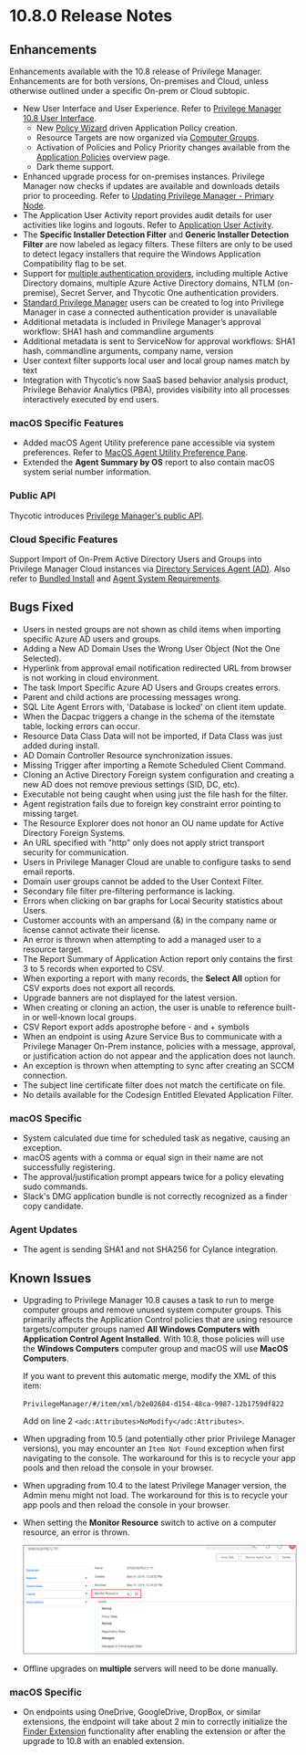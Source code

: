 [title]: # (10.8 Release)
[tags]: # (on-premises,cloud)
[priority]: # (30095)
# 10.8.0 Release Notes

## Enhancements

Enhancements available with the 10.8 release of Privilege Manager. Enhancements are for both versions, On-premises and Cloud, unless otherwise outlined under a specific On-prem or Cloud subtopic.

* New User Interface and User Experience. Refer to [Privilege Manager 10.8 User Interface](../pm-intro/10.8-ui.md).
  * New [Policy Wizard](../computer-groups/app-control/policies/policy-wizard.md) driven Application Policy creation.
  * Resource Targets are now organized via [Computer Groups](../computer-groups/index.md).
  * Activation of Policies and Policy Priority changes available from the [Application Policies](../computer-groups/app-control/index.md) overview page.
  * Dark theme support.
* Enhanced upgrade process for on-premises instances. Privilege Manager now checks if updates are available and downloads details prior to proceeding. Refer to [Updating Privilege Manager - Primary Node](../install/upgrades/index.md#primary_node).
* The Application User Activity report provides audit details for user activities like logins and logouts. Refer to [Application User Activity](../reports/app-user-activity.md).
* The __Specific Installer Detection Filter__ and __Generic Installer Detection Filter__ are now labeled as legacy filters. These filters are only to be used to detect legacy installers that require the Windows Application Compatibility flag to be set.
* Support for [multiple authentication providers](../admin/config/authentication/index.md), including multiple Active Directory domains, multiple Azure Active Directory domains, NTLM (on-premise), Secret Server, and Thycotic One authentication providers.
* [Standard Privilege Manager](../admin/users/index.md) users can be created to log into Privilege Manager in case a connected authentication provider is unavailable
* Additional metadata is included in Privilege Manager’s approval workflow: SHA1 hash and commandline arguments
* Additional metadata is sent to ServiceNow for approval workflows: SHA1 hash, commandline arguments, company name, version
* User context filter supports local user and local group names match by text
* Integration with Thycotic’s now SaaS based behavior analysis product, Privilege Behavior Analytics (PBA), provides visibility into all processes interactively executed by end users.

### macOS Specific Features

* Added macOS Agent Utility preference pane accessible via system preferences. Refer to [MacOS Agent Utility Preference Pane](../agents/macOS/utility.md).
* Extended the __Agent Summary by OS__ report to also contain macOS system serial number information.

### Public API

Thycotic introduces [Privilege Manager's public API](https://docs.thycotic.com/privman-api/10.8.0/index.md).

### Cloud Specific Features

Support Import of On-Prem Active Directory Users and Groups into Privilege Manager Cloud instances via [Directory Services Agent (AD)](../install/agents/agent-inst-win-dsa.md). Also refer to [Bundled Install](../install/agents/agent-inst-win-dsa-bundle.md) and [Agent System Requirements](../install/agents/agent-sysreq.md).

## Bugs Fixed

* Users in nested groups are not shown as child items when importing specific Azure AD users and groups.
* Adding a New AD Domain Uses the Wrong User Object (Not the One Selected).
* Hyperlink from approval email notification redirected URL from browser is not working in cloud environment.
* The task Import Specific Azure AD Users and Groups creates errors.
* Parent and child actions are processing messages wrong.
* SQL Lite Agent Errors with, 'Database is locked' on client item update.
* When the Dacpac triggers a change in the schema of the itemstate table, locking errors can occur.
* Resource Data Class Data will not be imported, if Data Class was just added during install.
* AD Domain Controller Resource synchronization issues.
* Missing Trigger after importing a Remote Scheduled Client Command.
* Cloning an Active Directory Foreign system configuration and creating a new AD does not remove previous settings (SID, DC, etc).
* Executable not being caught when using just the file hash for the filter.
* Agent registration fails due to foreign key constraint error pointing to missing target.
* The Resource Explorer does not honor an OU name update for Active Directory Foreign Systems.
* An URL specified with "http" only does not apply strict transport security for communication.
* Users in Privilege Manager Cloud are unable to configure tasks to send email reports.
* Domain user groups cannot be added to the User Context Filter.
* Secondary file filter pre-filtering performance is lacking.
* Errors when clicking on bar graphs for Local Security statistics about Users.
* Customer accounts with an ampersand (&) in the company name or license cannot activate their license.
* An error is thrown when attempting to add a managed user to a resource target.
* The Report Summary of Application Action report only contains the first 3 to 5 records when exported to CSV.
* When exporting a report with many records, the __Select All__ option for CSV exports does not export all records.
* Upgrade banners are not displayed for the latest version.
* When creating or cloning an action, the user is unable to reference built-in or well-known local groups.
* CSV Report export adds apostrophe before - and + symbols
* When an endpoint is using Azure Service Bus to communicate with a Privilege Manager On-Prem instance, policies with a message, approval, or justification action do not appear and the application does not launch.
* An exception is thrown when attempting to sync after creating an SCCM connection.
* The subject line certificate filter does not match the certificate on file.
* No details available for the Codesign Entitled Elevated Application Filter.

### macOS Specific

* System calculated due time for scheduled task as negative, causing an exception.
* macOS agents with a comma or equal sign in their name are not successfully registering.
* The approval/justification prompt appears twice for a policy elevating sudo commands.
* Slack's DMG application bundle is not correctly recognized as a finder copy candidate.

### Agent Updates

* The agent is sending SHA1 and not SHA256 for Cylance integration.

## Known Issues

* Upgrading to Privilege Manager 10.8 causes a task to run to merge computer groups and remove unused system computer groups. This primarily affects the Application Control policies that are using resource targets/computer groups named __All Windows Computers with Application Control Agent Installed__.  With 10.8, those policies will use the __Windows Computers__ computer group and macOS will use __MacOS Computers__.

  If you want to prevent this automatic merge, modify the XML of this item:

  `PrivilegeManager/#/item/xml/b2e02684-d154-48ca-9987-12b1759df822`

  Add on line 2 `<adc:Attributes>NoModify</adc:Attributes>`.
* When upgrading from 10.5 (and potentially other prior Privilege Manager versions), you may encounter an `Item Not Found` exception when first navigating to the console. The workaround for this is to recycle your app pools and then reload the console in your browser.
* When upgrading from 10.4 to the latest Privilege Manager version, the Admin menu might not load. The workaround for this is to recycle your app pools and then reload the console in your browser.
* When setting the __Monitor Resource__ switch to active on a computer resource, an error is thrown.

  ![monitor resource](images/10.8.0-ki-mon-resc.png "Set Monitor Resource to active")
* Offline upgrades on __multiple__ servers will need to be done manually.

### macOS Specific

* On endpoints using OneDrive, GoogleDrive, DropBox, or similar extensions, the endpoint will take about 2 min to correctly initialize the [Finder Extension](../computer-groups/macOS/examples/self-elevation.md#troubleshooting__verify_the_finder_extension_is_installed) functionality after enabling the extension or after the upgrade to 10.8 with an enabled extension.
